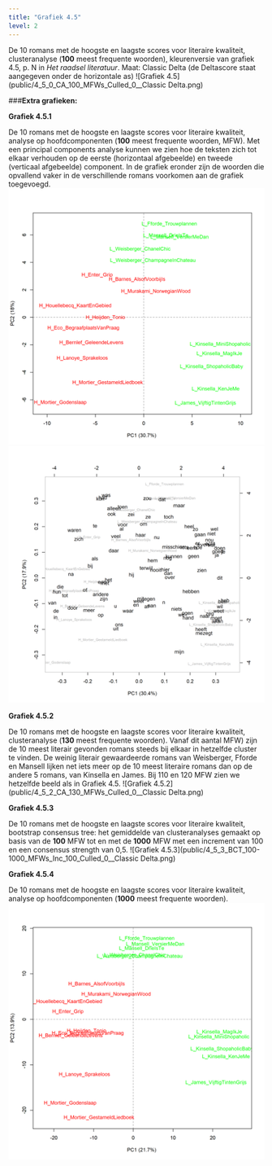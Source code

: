 ```yaml
---
title: "Grafiek 4.5"
level: 2
---
```


De 10 romans met de hoogste en laagste scores voor literaire kwaliteit, clusteranalyse (**100** meest frequente woorden), kleurenversie van grafiek 4.5, p. N in *Het raadsel literatuur*. Maat: Classic Delta (de Deltascore staat aangegeven onder de horizontale as)
![Grafiek 4.5](public/4_5_0_CA_100_MFWs_Culled_0__Classic Delta.png)


###**Extra grafieken:**

**Grafiek 4.5.1**

De 10 romans met de hoogste en laagste scores voor literaire kwaliteit, analyse op hoofdcomponenten (**100** meest frequente woorden, MFW). Met een principal components analyse kunnen we zien hoe de teksten zich tot elkaar verhouden op de eerste (horizontaal afgebeelde) en tweede (verticaal afgebeelde) component. In de grafiek eronder zijn de woorden die opvallend vaker in de verschillende romans voorkomen aan de grafiek toegevoegd.
![Grafiek 4.5.1](public/4_5_1_PCA_100_MFWs_Culled_0__PCA__corr.png)
![Grafiek 4.5.1.1](public/4_5_1_1_Loadings_PCA_100_MFWs_Culled_0__PCA__corr.png)

**Grafiek 4.5.2**

De 10 romans met de hoogste en laagste scores voor literaire kwaliteit, clusteranalyse (**130** meest frequente woorden). Vanaf dit aantal MFW) zijn de 10 meest literair gevonden romans steeds bij elkaar in hetzelfde cluster te vinden. De weinig literair gewaardeerde romans van Weisberger, Fforde en Mansell lijken net iets meer op de 10 meest literaire romans dan op de andere 5 romans, van Kinsella en James. Bij 110 en 120 MFW zien we hetzelfde beeld als in Grafiek 4.5.
![Grafiek 4.5.2](public/4_5_2_CA_130_MFWs_Culled_0__Classic Delta.png)

**Grafiek 4.5.3**

De 10 romans met de hoogste en laagste scores voor literaire kwaliteit, bootstrap consensus tree: het gemiddelde van clusteranalyses gemaakt op basis van de **100** MFW tot en met de **1000** MFW met een increment van 100 en een consensus strength van 0,5.
![Grafiek 4.5.3](public/4_5_3_BCT_100-1000_MFWs_Inc_100_Culled_0__Classic Delta.png)

**Grafiek 4.5.4**

De 10 romans met de hoogste en laagste scores voor literaire kwaliteit, analyse op hoofdcomponenten (**1000** meest frequente woorden).
![Grafiek 4.5.4](public/4_5_4_PCA_1000_MFWs_Culled_0__PCA__corr.png)
